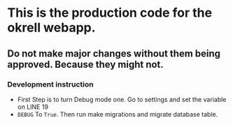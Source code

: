 # This is the production code for the okrell webapp.

## Do not make major changes without them being approved. Because they might not.

### Development instruction
+ First Step is to turn Debug mode one. Go to settings and set the variable on LINE 19 
+ `DEBUG` To `True`. Then run make migrations and migrate database table.
